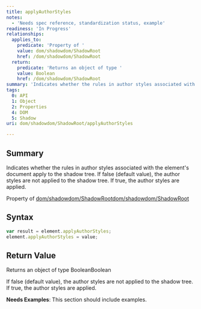 ```yaml
---
title: applyAuthorStyles
notes:
  - 'Needs spec reference, standardization status, example'
readiness: 'In Progress'
relationships:
  applies_to:
    predicate: 'Property of '
    value: dom/shadowdom/ShadowRoot
    href: /dom/shadowdom/ShadowRoot
  return:
    predicate: 'Returns an object of type '
    value: Boolean
    href: /dom/shadowdom/ShadowRoot
summary: 'Indicates whether the rules in author styles associated with the element''s document apply to the shadow tree. If false (default value), the author styles are not applied to the shadow tree. If true, the author styles are applied.'
tags:
  0: API
  1: Object
  2: Properties
  4: DOM
  5: Shadow
uri: dom/shadowdom/ShadowRoot/applyAuthorStyles

---
```

## Summary

Indicates whether the rules in author styles associated with the element's document apply to the shadow tree. If false (default value), the author styles are not applied to the shadow tree. If true, the author styles are applied.

Property of [dom/shadowdom/ShadowRoot](/dom/shadowdom/ShadowRoot)[dom/shadowdom/ShadowRoot](/dom/shadowdom/ShadowRoot)

## Syntax

``` js
var result = element.applyAuthorStyles;
element.applyAuthorStyles = value;
```

## Return Value

Returns an object of type BooleanBoolean

If false (default value), the author styles are not applied to the shadow tree. If true, the author styles are applied.

**Needs Examples**: This section should include examples.

